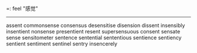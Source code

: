 =: feel "感觉"

---
assent
commonsense
consensus
desensitise
disension
dissent
insensibly
insentient
nonsense
presentient
resent
supersensuous
consent
sensate
sense
sensitometer
sentence
sentential
sententious
sentience
sentiency
sentient
sentiment
sentinel
sentry
insencerely

